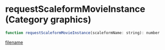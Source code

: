 # requestScaleformMovieInstance (Category graphics)

```js
function requestScaleformMovieInstance(scaleformName: string): number
```

[filename](requestScaleformMovieInstance_m.md ':include')